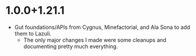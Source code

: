 # 1.0.0+1.21.1

- Gut foundations/APIs from Cygnus, Minefactorial, and Ala Sona to add them to Lazuli.
  - The only major changes I made were some cleanups and documenting pretty much everything.
